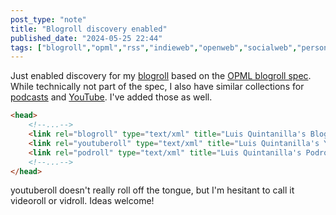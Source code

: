 ```yaml
---
post_type: "note" 
title: "Blogroll discovery enabled"
published_date: "2024-05-25 22:44"
tags: ["blogroll","opml","rss","indieweb","openweb","socialweb","personalweb"]
---
```


Just enabled discovery for my [blogroll](/feed/blogroll) based on the [OPML blogroll spec](https://opml.org/blogroll.opml). While technically not part of the spec, I also have similar collections for [podcasts](/feed/podroll) and [YouTube](/feed/youtube). I've added those as well.

```html
<head>
    <!--...-->
    <link rel="blogroll" type="text/xml" title="Luis Quintanilla's Blogroll" href="/feed/blogroll/index.opml">
    <link rel="youtuberoll" type="text/xml" title="Luis Quintanilla's YouTube Roll" href="/feed/youtube/index.opml">
    <link rel="podroll" type="text/xml" title="Luis Quintanilla's Podroll" href="/feed/podroll/index.opml">
    <!--...-->
</head>
```

youtuberoll doesn't really roll off the tongue, but I'm hesitant to call it videoroll or vidroll. Ideas welcome!